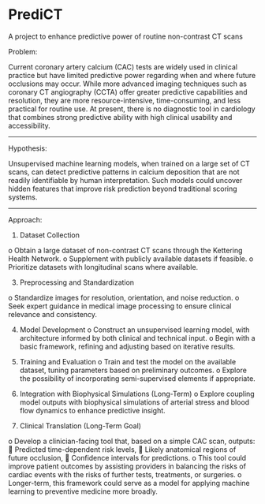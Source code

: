 # PrediCT
A project to enhance predictive power of routine non-contrast CT scans

Problem:

Current coronary artery calcium (CAC) tests are widely used in clinical practice but have limited predictive power regarding when and where future occlusions may occur. While more advanced imaging techniques such as coronary CT angiography (CCTA) offer greater predictive capabilities and resolution, they are more resource-intensive, time-consuming, and less practical for routine use. At present, there is no diagnostic tool in cardiology that combines strong predictive ability with high clinical usability and accessibility.
________________________________________
Hypothesis:

Unsupervised machine learning models, when trained on a large set of CT scans, can detect predictive patterns in calcium deposition that are not readily identifiable by human interpretation. Such models could uncover hidden features that improve risk prediction beyond traditional scoring systems.
________________________________________
Approach:

1.	Dataset Collection

o	Obtain a large dataset of non-contrast CT scans through the Kettering Health Network.
o	Supplement with publicly available datasets if feasible.
o	Prioritize datasets with longitudinal scans where available.

3.	Preprocessing and Standardization

o	Standardize images for resolution, orientation, and noise reduction.
o	Seek expert guidance in medical image processing to ensure clinical relevance and consistency.

4.	Model Development
o	Construct an unsupervised learning model, with architecture informed by both clinical and technical input.
o	Begin with a basic framework, refining and adjusting based on iterative results.

6.	Training and Evaluation
o	Train and test the model on the available dataset, tuning parameters based on preliminary outcomes.
o	Explore the possibility of incorporating semi-supervised elements if appropriate.

7.	Integration with Biophysical Simulations (Long-Term)
o	Explore coupling model outputs with biophysical simulations of arterial stress and blood flow dynamics to enhance predictive insight.

8.	Clinical Translation (Long-Term Goal)

o	Develop a clinician-facing tool that, based on a simple CAC scan, outputs:
	Predicted time-dependent risk levels,
	Likely anatomical regions of future occlusion,
	Confidence intervals for predictions.
o	This tool could improve patient outcomes by assisting providers in balancing the risks of cardiac events with the risks of further tests, treatments, or surgeries.
o	Longer-term, this framework could serve as a model for applying machine learning to preventive medicine more broadly.
